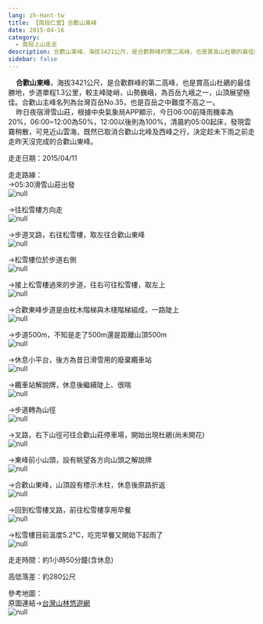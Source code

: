 ```yaml
---
lang: zh-Hant-tw
title: 【南投仁愛】合歡山東峰
date: 2015-04-16
category: 
  - 南投上山走走
description: 合歡山東峰，海拔3421公尺，是合歡群峰的第二高峰，也是賞高山杜鵑的最佳勝地，步道單程1.3公里，較主峰陡峭，山勢巍峨，為百岳九峨之一，山頂展望極佳。合歡山主峰名列為台灣百岳No.35，也是百岳之中難度不高之一。 昨日夜宿滑雪山莊，根據中央氣象局APP顯示，今日06:00前降雨機率為20%，06:00~12:00為50%，12:00以後則為100%，清晨約05:00起床，發現雲霧稍散，可見近山雲海，既然已取消合歡山北峰及西峰之行，決定趁未下雨之前走走昨天沒完成的合歡山東峰。
sidebar: false
---
```


    **合歡山東峰**，海拔3421公尺，是合歡群峰的第二高峰，也是賞高山杜鵑的最佳勝地，步道單程1.3公里，較主峰陡峭，山勢巍峨，為百岳九峨之一，山頂展望極佳。合歡山主峰名列為台灣百岳No.35，也是百岳之中難度不高之一。  
    昨日夜宿滑雪山莊，根據中央氣象局APP顯示，今日06:00前降雨機率為20%，06:00~12:00為50%，12:00以後則為100%，清晨約05:00起床，發現雲霧稍散，可見近山雲海，既然已取消合歡山北峰及西峰之行，決定趁未下雨之前走走昨天沒完成的合歡山東峰。

走走日期：2015/04/11

走走路線：  
→05:30滑雪山莊出發  
![null](https://1013399.github.io/image-2/74/1079119676_l.jpg)

→往松雪樓方向走  
![null](https://1013399.github.io/image-2/74/1079119780_l.jpg)

→步道叉路，右往松雪樓，取左往合歡山東峰  
![null](https://1013399.github.io/image-2/74/1079120443_l.jpg)

→松雪樓位於步道右側  
![null](https://1013399.github.io/image-2/74/1079120244_l.jpg)

→接上松雪樓過來的步道，往右可往松雪樓，取左上  
![null](https://1013399.github.io/image-2/74/1079119513_l.jpg)

→合歡東峰步道是由枕木階梯與木棧階梯組成，一路陡上  
![null](https://1013399.github.io/image-2/74/1079120065_l.jpg)

→步道500m，不知是走了500m還是距離山頂500m  
![null](https://1013399.github.io/image-2/74/1079120345_l.jpg)

→休息小平台，後方為昔日滑雪用的廢棄纜車站  
![null](https://1013399.github.io/image-2/74/1079119971_l.jpg)

→纜車站解說牌，休息後繼續陡上、很喘  
![null](https://1013399.github.io/image-2/74/1079119306_l.jpg)

→步道轉為山徑  
![null](https://1013399.github.io/image-2/74/1079119871_l.jpg)

→叉路，右下山徑可往合歡山莊停車場，開始出現杜鵑(尚未開花)  
![null](https://1013399.github.io/image-2/74/1079120447_l.jpg)

→東峰前小山頭，設有眺望各方向山頭之解說牌  
![null](https://1013399.github.io/image-2/74/1079120449_l.jpg)

→合歡山東峰，山頂設有標示木柱，休息後原路折返  
![null](https://1013399.github.io/image-2/74/1079120068_l.jpg)

→回到松雪樓叉路，前往松雪樓享用早餐  
![null](https://1013399.github.io/image-2/74/1079120070_l.jpg)

→松雪樓目前溫度5.2℃，吃完早餐又開始下起雨了  
![null](https://1013399.github.io/image-2/74/1079120743_l.jpg)

走走時間：約1小時50分鐘(含休息)

高低落差：約280公尺

參考地圖：  
原圖連結→[台灣山林悠遊網](http://recreation.forest.gov.tw/RA/RA_1_1.aspx?RA_ID=0300004)  
![null](https://1013399.github.io/image-2/74/1079120749_l.jpg)